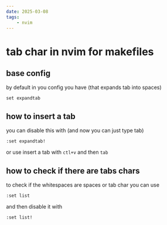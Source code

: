 ```yaml
---
date: 2025-03-08 
tags: 
    - nvim
---
```


# tab char in nvim for makefiles

## base config
by default in you config you have (that expands tab into spaces)
```vim
set expandtab
```

## how to insert a tab
you can disable this with (and now you can just type tab)
```vim
:set expandtab!
```

or use insert a tab with `ctl+v`  and then `tab` 

## how to check if there are tabs chars
to check if the whitespaces are spaces or tab char you can use 
```vim
:set list
```
and then disable it with
```vim
:set list!
```
